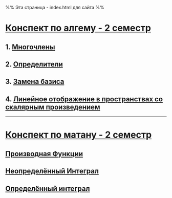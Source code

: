%% Эта страница - index.html для сайта %%

# [Конспект по алгему - 2 семестр](!Algem.md)
## 1. [Многочлены](algem/Многочлены.md)
## 2. [Определители](algem/Определители.md)
## 3. [Замена базиса](algem/Замена%20базиса.md)
## 4. [Линейное отображение в пространствах со скалярным произведением](algem/Линейное%20отображение%20в%20пространствах%20со%20скалярным%20произведением.md)
---
# [Конспект по матану - 2 семестр](!Matan.md)
## [Производная Функции](matan/Производная%20Функции.md)
## [Неопределённый Интеграл](matan/Неопределённый%20Интеграл.md)
## [Определённый интеграл](matan/Определённый%20интеграл.md)
